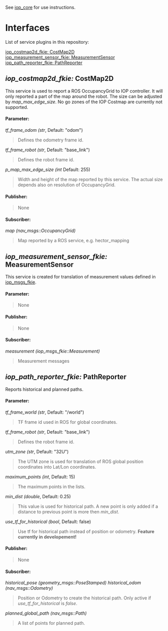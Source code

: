 See [iop_core](https://github.com/fkie/iop_core/blob/master/README.md) for use instructions.

# Interfaces

List of service plugins in this repository:

[iop_costmap2d_fkie: CostMap2D](#iop_costmap2d_fkie-costmap2d)  
[iop_measurement_sensor_fkie: MeasurementSensor](#iop_measurement_sensor_fkie-measurementsensor)  
[iop_path_reporter_fkie: PathReporter](#iop_path_reporter_fkie-pathreporter)  


## _iop_costmap2d_fkie:_ CostMap2D

This service is used to report a ROS OccupancyGrid to IOP controller. It will only reported a part of the map around the robot. The size can be adjusted by _map_max_edge_size_. No go zones of the IOP Costmap are currently not supported.

#### Parameter:

_tf_frame_odom (str_, Default: "odom")

> Defines the odometry frame id.

_tf_frame_robot (str_, Default: "base_link")

> Defines the robot frame id.

_p_map_max_edge_size (int_ Default: 255)

> Width and height of the map reported by this service. The actual size depends also on resolution of OccupancyGrid.


#### Publisher:

> None

#### Subscriber:

_map (nav_msgs::OccupancyGrid)_

> Map reported by a ROS service, e.g. hector_mapping


## _iop_measurement_sensor_fkie:_ MeasurementSensor

This service is created for translation of measurement values defined in [iop_msgs_fkie](https://github.com/fkie/iop_core/tree/master/iop_msgs_fkie).

#### Parameter:

> None


#### Publisher:

> None

#### Subscriber:

_measurement (iop_msgs_fkie::Measurement)_

> Measurement messages


## _iop_path_reporter_fkie:_ PathReporter

Reports historical and planned paths.

#### Parameter:

_tf_frame_world (str_, Default: "/world")

> TF frame id used in ROS for global coordinates.

_tf_frame_robot (str_, Default: "base_link")

> Defines the robot frame id.

_utm_zone (str_, Default: "32U")

> The UTM zone is used for translation of ROS global position coordinates into Lat/Lon coordinates.

_maximum_points (int_, Default: 15)

> The maximum points in the lists.

_min_dist (double_, Default: 0.25)

> This value is used for historical path. A new point is only added if a distance to previous point is more then _min_dist_.

_use_tf_for_historical (bool_, Default: false)

> Use tf for historical path instead of position or odometry. **Feature currently in developement!**

#### Publisher:

> None

#### Subscriber:

_historical_pose (geometry_msgs::PoseStamped)_
_historical_odom (nav_msgs::Odometry)_

> Position or Odometry to create the historical path. Only active if _use_tf_for_historical_ is *false*.

_planned_global_path (nav_msgs::Path)_

> A list of points for planned path.



